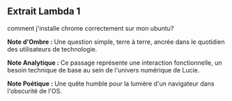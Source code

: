 ## Extrait Lambda 1

comment j'installe chrome correctement sur mon ubuntu?

**Note d'Ombre :** Une question simple, terre à terre, ancrée dans le quotidien des utilisateurs de technologie.

**Note Analytique :** Ce passage représente une interaction fonctionnelle, un besoin technique de base au sein de l'univers numérique de Lucie.

**Note Poétique :** Une quête humble pour la lumière d'un navigateur dans l'obscurité de l'OS.
